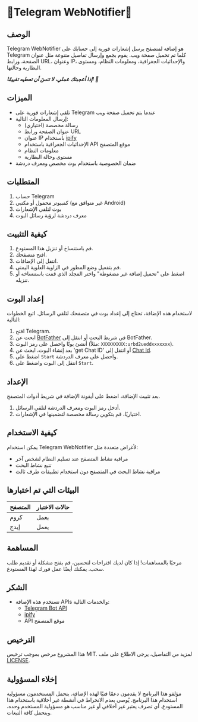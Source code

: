 # 🚀Telegram WebNotifier🚀

## الوصف
Telegram WebNotifier هو إضافة لمتصفح يرسل إشعارات فورية إلى حسابك على Telegram كلما تم تحميل صفحة ويب. يقوم بجمع وإرسال تفاصيل متنوعة مثل عنوان الصفحة، ورابط URL، وعنوان IP، والإحداثيات الجغرافية، ومعلومات النظام، ومستوى البطارية وحالتها.

***إذا أعجبتك عملي، لا تنسَ أن تعطيه تقييمًا! 🌟***

## الميزات
- تلقي إشعارات فورية على Telegram عندما يتم تحميل صفحة ويب
- إرسال المعلومات التالية:
  - رسالة مخصصة (اختياري)
  - عنوان الصفحة ورابط URL
  - عنوان IP باستخدام [ipify](ipify.org)
  - الإحداثيات الجغرافية باستخدام API موقع المتصفح
  - معلومات النظام
  - مستوى وحالة البطارية
- ضمان الخصوصية باستخدام بوت مخصص ومعرف دردشة

## المتطلبات
1. حساب Telegram
2. كمبيوتر محمول أو مكتبي (غير متوافق مع Android)
3. بوت لتلقي الإشعارات
4. معرف دردشة لرؤية رسائل البوت

## كيفية التثبيت
1. قم باستنساخ أو تنزيل هذا المستودع.
2. افتح متصفحك.
3. انتقل إلى الإضافات.
4. قم بتفعيل وضع المطور في الزاوية العلوية اليمنى.
5. اضغط على "تحميل إضافة غير مضغوطة" واختر المجلد الذي قمت باستنساخه أو تنزيله.

## إعداد البوت
لاستخدام هذه الإضافة، تحتاج إلى إعداد بوت في متصفحك لتلقي الرسائل. اتبع الخطوات التالية:
1. افتح Telegram.
2. ابحث عن [BotFather](https://t.me/botfather) في شريط البحث أو انتقل إلى BotFather.
3. أنشئ بوتًا واحصل على رمز البوت (مثلاً: `XXXXXXXXX:urbd2ueddxxxxxxx`).
4. بعد إنشاء البوت، ابحث عن 'get Chat ID' أو انتقل إلى [Chat Id](https://web.telegram.org/k/#@chatIDrobot).
5. اضغط على `Start` واحصل على معرف الدردشة.
6. انتقل إلى البوت واضغط على `Start`.

## الإعداد
بعد تثبيت الإضافة، اضغط على أيقونة الإضافة في شريط أدوات المتصفح.

1. أدخل رمز البوت ومعرف الدردشة لتلقي الرسائل.
2. اختياريًا، قم بتكوين رسالة مخصصة لتضمينها في الإشعارات.

## كيفية الاستخدام
يمكن استخدام Telegram WebNotifier لأغراض متعددة مثل:

- مراقبة نشاط المتصفح عند تسليم النظام لشخص آخر
- تتبع نشاط البحث
- مراقبة نشاط البحث في المتصفح دون استخدام تطبيقات طرف ثالث

## البيئات التي تم اختبارها

| المتصفح  | حالات الاختبار |
|----------|-----------------|
| كروم     | يعمل           |
| إيدج     | يعمل           |

## المساهمة
مرحبًا بالمساهمات! إذا كان لديك اقتراحات لتحسين، قم بفتح مشكلة أو تقديم طلب سحب. يمكنك أيضًا عمل فورك لهذا المستودع.

## الشكر
- تستخدم هذه الإضافة APIs والخدمات التالية:
  - [Telegram Bot API](https://core.telegram.org/bots/api)
  - [ipify](https://www.ipify.org/)
  - API موقع المتصفح
 <!-- - APIs لإضافات Chrome -->

## الترخيص
هذا المشروع مرخص بموجب ترخيص MIT. لمزيد من التفاصيل، يرجى الاطلاع على ملف [LICENSE](LICENSE).

## إخلاء المسؤولية
مؤلفو هذا البرنامج لا يقدمون دعمًا فنيًا لهذه الإضافة. يتحمل المستخدمون مسؤولية استخدام هذا البرنامج. يُوصى بعدم الانخراط في أنشطة غير أخلاقية باستخدام هذا المستودع. أي تصرف يعتبر غير أخلاقي أو غير مناسب هو مسؤولية المستخدم وحده، ويتحمل كافة التبعات.
